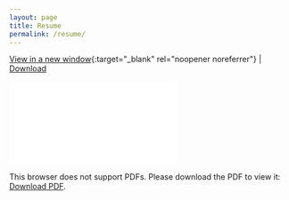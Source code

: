 ```yaml
---
layout: page
title: Resume
permalink: /resume/
---
```


[View in a new window](/assets/resume.pdf){:target="_blank" rel="noopener noreferrer"} | <a href="/assets/resume.pdf" download>Download</a>

<link rel="stylesheet" href="/assets/css/pdf-embed.css">

<div class="pdf-container">
  <object data="/assets/resume.pdf" type="application/pdf">
    <embed src="/assets/resume.pdf">
      <p>This browser does not support PDFs. Please download the PDF to view it: <a href="/assets/resume.pdf">Download PDF</a>.</p>
    </embed>
  </object>
</div>